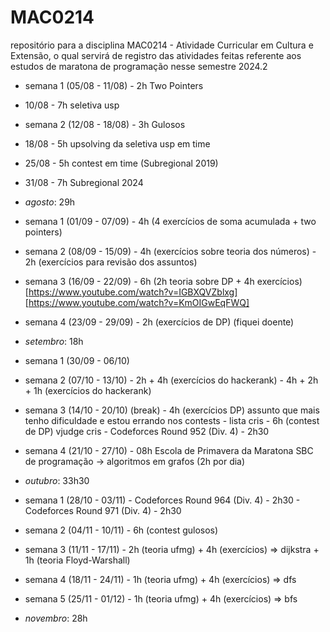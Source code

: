 # MAC0214
repositório para a disciplina MAC0214 - Atividade Curricular em Cultura e Extensão, o qual servirá de registro das atividades feitas referente aos estudos de maratona de programação nesse semestre 2024.2

* semana 1 (05/08 - 11/08) - 2h Two Pointers
* 10/08 - 7h seletiva usp 
* semana 2 (12/08 - 18/08) - 3h Gulosos
* 18/08 - 5h upsolving da seletiva usp em time
* 25/08 - 5h contest em time (Subregional 2019)
* 31/08 - 7h Subregional 2024

* *agosto*: 29h
  
* semana 1 (01/09 - 07/09) - 4h (4 exercícios de soma acumulada + two pointers)
* semana 2 (08/09 - 15/09) - 4h (exercícios sobre teoria dos números)
                           - 2h (exercícios para revisão dos assuntos)
* semana 3 (16/09 - 22/09) - 6h (2h teoria sobre DP + 4h exercícios) [https://www.youtube.com/watch?v=IGBXQVZblxg] [https://www.youtube.com/watch?v=KmOIGwEqFWQ]
* semana 4 (23/09 - 29/09) - 2h (exercícios de DP) (fiquei doente)
* *setembro*: 18h

* semana 1 (30/09 - 06/10) 
* semana 2 (07/10 - 13/10) - 2h + 4h (exercícios do hackerank)
                           - 4h + 2h + 1h (exercícios do hackerank)
* semana 3 (14/10 - 20/10) (break) - 4h (exercícios DP) assunto que mais tenho dificuldade e estou errando nos contests - lista cris
                           - 6h (contest de DP) vjudge cris
                           - Codeforces Round 952 (Div. 4) - 2h30
* semana 4 (21/10 - 27/10) - 08h Escola de Primavera da Maratona SBC de programação -> algoritmos em grafos (2h por dia)
*  *outubro*: 33h30

* semana 1 (28/10 - 03/11) - Codeforces Round 964 (Div. 4) - 2h30
                           - Codeforces Round 971 (Div. 4) - 2h30
* semana 2 (04/11 - 10/11) - 6h (contest gulosos)
* semana 3 (11/11 - 17/11) - 2h (teoria ufmg) + 4h (exercícios) => dijkstra + 1h (teoria Floyd-Warshall)
* semana 4 (18/11 - 24/11) - 1h (teoria ufmg) + 4h (exercícios) => dfs
* semana 5 (25/11 - 01/12) - 1h (teoria ufmg) + 4h (exercícios) => bfs
*   *novembro*: 28h
